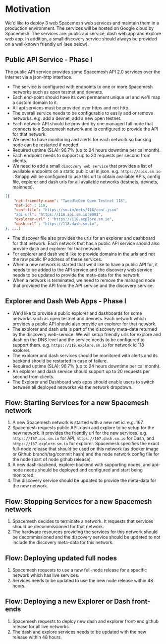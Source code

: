 # Motivation
We'd like to deploy 3 web Spacemesh web services and maintain them in a production environment. The services will be hosted on Google cloud by Spacemesh. The services are: public api service, dash web app and explore web app. In addition, a small discovery service should always be provided on a well-known friendly url (see below).

## Public API Service - Phase I
The public API service provides some Spacemesh API 2.0 services over the Internet via a json-http interface.
- The service is configured with endpoints to one or more Spacemesh networks such as open testnet and devnets.
- Each end-point should have its own permanent unique url and we'll map a custom domain to it.
- All api services must be provided over https and not http.
- The overall service needs to be configurable to easily add or remove networks. e.g. add a devnet, add a new open testnet.
- Each network API should be provided by one managed full node that connects to a Spacemesh network and is configured to provide the API for that network.
- We need to have monitoring and alerts for each network so backing node can be restarted if needed.
- Required uptime (SLA): 96.7% (up to 24 hours downtime per cal month).
- Each endpoint needs to support up to 20 requests per second from clients.
- We need to add a small `discovery web service` that provides a list of available endpoints on a static public url in json. e.g. `https://apis.sm.io` . Smapp will be configured to use this url to obtain available APIs, config file, explorer and dash urls for all available networks (testnets, devnets, mainnets).

```json
[{
    "net-friendly-name": "TweedleDee Open Testnet 118",
    "net-id" : 118,
    "conf-file": "https://sm.io/nets/118/conf.json"
    "api-url": "https://118.api.sm.io:9091",
    "explorer-url" : "https://118.explore.sm.io",
    "dash-url" : "https://118.dash.sm.io",
}, ...]
```

- The discover file also provides the urls for an explorer and dashboard for that network. Each network that has a public API service should also provide dash and explorer for that network.
- For explorer and dash we'd like to provide domains in the urls and not the raw public IP address of these services.
- When a new network is started that we'd like to have a public API for, it needs to be added to the API service and the discovery web service needs to be updated to provide the meta-data for the network.
- When a network is terminated, we need to remove the managed node that provided the API from the API service and the discovery service.

## Explorer and Dash Web Apps - Phase I
- We'd like to provide a public explorer and dashboards for some networks such as open testnet and devnets. Each network which provides a public API should also provide an explorer for that network.
- The explorer and dash urls is part of the discovery meta-data returned by the discovery web-service. We will setup friendly urls for explore and dash on the DNS level and the service needs to be configured to support them. e.g. `https://118.explore.sm.io` for network id 118 explorer.
- The explorer and dash services should be monitored with alerts and its backend should be restarted in case of failure.
- Required uptime (SLA): 96.7% (up to 24 hours downtime per cal month).
- An explorer and dash service should support up to 20 requests per second from clients.
- The Explorer and Dashboard web apps should enable users to switch between all deployed networks via the network dropdown.

## Flow: Starting Services for a new Spacemesh network
1. A new Spacemesh network is started with a new net id. e.g. 167.
1. Spacemesh requests public API, dash and explore to be setup for the new network. It provides the friendly url for the new services. e.g. `https://167.api.sm.io` for API, `https://167.dash.sm.io` for Dash, and `https://167.explore.sm.io` for explorer. Spacemesh specifies the exact full-node release that should be used on this network (as docker image or Github branch/tag/commit hash) and the node network config file for the node (part of node github release).
1. A new dash-backend, explore-backend with supporting nodes, and api-node needs should be deployed and configured and start being monitored.
1. The discovery service should be updated to provide the meta-data for the new network.

## Flow: Stopping Services for a new Spacemesh network
1. Spacemesh decides to terminate a network. It requests that services should be decommissioned for that network.
1. The hardware resources providing the services for this network should be decommissioned and the discovery service should be updated to not include the discovery meta-data for this network.

## Flow: Deploying updated full nodes
1. Spacemesh requests to use a new full-node release for a specific network which has live services.
1. Services needs to be updated to use the new node release within 48 hours.

## Flow: Deploying a new Explorer or Dash front-ends
1. Spacemesh requests to deploy new dash and explorer front-end github release for all live networks.
1. The dash and explore services needs to be updated with the new release within 48 hours.
